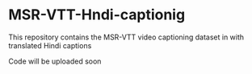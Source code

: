 # MSR-VTT-Hndi-captionig
This repository contains the MSR-VTT video captioning dataset in with translated Hindi captions

Code will be uploaded soon
